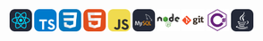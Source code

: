 <div align="center">
  <img src="https://github.com/tandpfun/skill-icons/blob/main/icons/React-Dark.svg" title="React" alt="React" width="40" height="40"/> 
  <img src="https://github.com/tandpfun/skill-icons/blob/main/icons/TypeScript.svg"  title="typescript" alt="typescript" width="40" height="40"/> 
  <img src="https://github.com/tandpfun/skill-icons/blob/main/icons/CSS.svg"  title="CSS3" alt="CSS" width="40" height="40"/> 
  <img src="https://github.com/tandpfun/skill-icons/blob/main/icons/HTML.svg" title="HTML5" alt="HTML" width="40" height="40"/> 
  <img src="https://github.com/tandpfun/skill-icons/blob/main/icons/JavaScript.svg" title="JavaScript" alt="JavaScript" width="40" height="40"/> 
  <img src="https://github.com/tandpfun/skill-icons/blob/main/icons/MySQL-Dark.svg" title="MySQL"  alt="MySQL" width="40" height="40"/> 
  <img src="https://github.com/devicons/devicon/blob/master/icons/nodejs/nodejs-original-wordmark.svg" title="NodeJS" alt="NodeJS" width="40" height="40"/> 
  <img src="https://github.com/devicons/devicon/blob/master/icons/git/git-original-wordmark.svg" title="Git" **alt="Git" width="40" height="40"/>
  <img src="https://github.com/devicons/devicon/blob/master/icons/csharp/csharp-line.svg" title="Csharp" **alt="Csharp" width="40" height="40"/>
  <img src="https://github.com/tandpfun/skill-icons/blob/main/icons/Java-Dark.svg" title="Java" **alt="Java" width="40" height="40"/>
</div>
